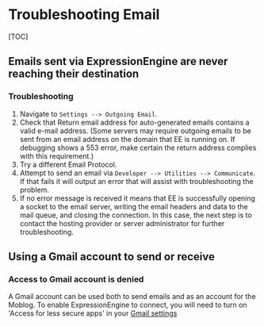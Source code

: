 <!--
    This source file is part of the open source project
    ExpressionEngine User Guide (https://github.com/ExpressionEngine/ExpressionEngine-User-Guide)

    @link      https://expressionengine.com/
    @copyright Copyright (c) 2003-2019, EllisLab Corp. (https://ellislab.com)
    @license   https://expressionengine.com/license Licensed under Apache License, Version 2.0
-->

# Troubleshooting Email

[TOC]

## Emails sent via ExpressionEngine are never reaching their destination

### Troubleshooting

1.  Navigate to `Settings --> Outgoing Email`.
2.  Check that Return email address for auto-generated emails contains a valid e-mail address. (Some servers may require outgoing emails to be sent from an email address on the domain that EE is running on. If debugging shows a 553 error, make certain the return address complies with this requirement.)
3.  Try a different Email Protocol.
4.  Attempt to send an email via `Developer --> Utilities --> Communicate`. If that fails it will output an error that will assist with troubleshooting the problem.
5.  If no error message is received it means that EE is successfully opening a socket to the email server, writing the email headers and data to the mail queue, and closing the connection. In this case, the next step is to contact the hosting provider or server administrator for further troubleshooting.

## Using a Gmail account to send or receive

### Access to Gmail account is denied

A Gmail account can be used both to send emails and as an account for the Moblog. To enable ExpressionEngine to connect, you will need to turn on 'Access for less secure apps' in your [Gmail settings](https://www.google.com/settings/security/lesssecureapps)
